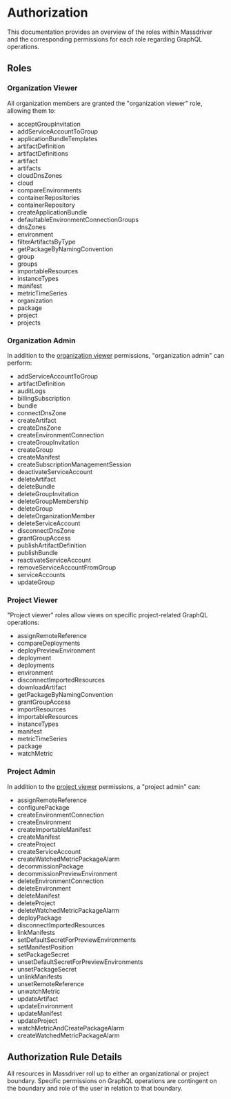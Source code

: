 # Authorization

This documentation provides an overview of the roles within Massdriver and the corresponding permissions for each role regarding GraphQL operations.

## Roles

### Organization Viewer
All organization members are granted the "organization viewer" role, allowing them to:

- acceptGroupInvitation
- addServiceAccountToGroup
- applicationBundleTemplates
- artifactDefinition
- artifactDefinitions
- artifact
- artifacts
- cloudDnsZones
- cloud
- compareEnvironments
- containerRepositories
- containerRepository
- createApplicationBundle
- defaultableEnvironmentConnectionGroups
- dnsZones
- environment
- filterArtifactsByType
- getPackageByNamingConvention
- group
- groups
- importableResources
- instanceTypes
- manifest
- metricTimeSeries
- organization
- package
- project
- projects

### Organization Admin
In addition to the [organization viewer](#organization-viewer) permissions, "organization admin" can perform:

- addServiceAccountToGroup
- artifactDefinition
- auditLogs
- billingSubscription
- bundle
- connectDnsZone
- createArtifact
- createDnsZone
- createEnvironmentConnection
- createGroupInvitation
- createGroup
- createManifest
- createSubscriptionManagementSession
- deactivateServiceAccount
- deleteArtifact
- deleteBundle
- deleteGroupInvitation
- deleteGroupMembership
- deleteGroup
- deleteOrganizationMember
- deleteServiceAccount
- disconnectDnsZone
- grantGroupAccess
- publishArtifactDefinition
- publishBundle
- reactivateServiceAccount
- removeServiceAccountFromGroup
- serviceAccounts
- updateGroup

### Project Viewer
"Project viewer" roles allow views on specific project-related GraphQL operations:

- assignRemoteReference
- compareDeployments
- deployPreviewEnvironment
- deployment
- deployments
- environment
- disconnectImportedResources
- downloadArtifact
- getPackageByNamingConvention
- grantGroupAccess
- importResources
- importableResources
- instanceTypes
- manifest
- metricTimeSeries
- package
- watchMetric

### Project Admin
In addition to the [project viewer](#project-viewer) permissions, a "project admin" can:

- assignRemoteReference
- configurePackage
- createEnvironmentConnection
- createEnvironment
- createImportableManifest
- createManifest
- createProject
- createServiceAccount
- createWatchedMetricPackageAlarm
- decommissionPackage
- decommissionPreviewEnvironment
- deleteEnvironmentConnection
- deleteEnvironment
- deleteManifest
- deleteProject
- deleteWatchedMetricPackageAlarm
- deployPackage
- disconnectImportedResources
- linkManifests
- setDefaultSecretForPreviewEnvironments
- setManifestPosition
- setPackageSecret
- unsetDefaultSecretForPreviewEnvironments
- unsetPackageSecret
- unlinkManifests
- unsetRemoteReference
- unwatchMetric
- updateArtifact
- updateEnvironment
- updateManifest
- updateProject
- watchMetricAndCreatePackageAlarm
- createWatchedMetricPackageAlarm

## Authorization Rule Details

All resources in Massdriver roll up to either an organizational or project boundary. Specific permissions on GraphQL operations are contingent on the boundary and role of the user in relation to that boundary.
